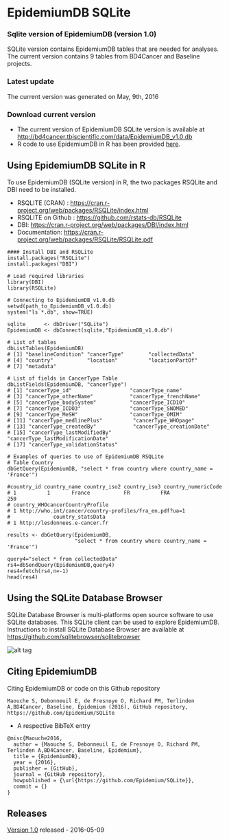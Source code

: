 # EpidemiumDB SQLite
### Sqlite version of EpidemiumDB (version 1.0)
SQLite version contains EpidemiumDB tables that are needed for analyses. The current version contains 9 tables from BD4Cancer and Baseline projects.

### Latest update 
The current version was generated on May, 9th, 2016

### Download current version
* The current version of EpidemiumDB SQLite version is available at http://bd4cancer.tbiscientific.com/data/EpidemiumDB_v1.0.db
* R code to use EpidemiumDB in R has been provided [here](https://github.com/Epidemium/SQLite/blob/master/RSQLiteEpidemiumDB.R). 

## Using EpidemiumDB SQLite in R
To use EpidemiumDB (SQLite version) in R, the two packages RSQLite and DBI need to be installed.
* RSQLITE (CRAN) : https://cran.r-project.org/web/packages/RSQLite/index.html
* RSQLITE on Github : https://github.com/rstats-db/RSQLite
* DBI: https://cran.r-project.org/web/packages/DBI/index.html
* Documentation: https://cran.r-project.org/web/packages/RSQLite/RSQLite.pdf
```
#### Install DBI and RSQLite
install.packages("RSQLite")
install.packages("DBI")

# Load required libraries
library(DBI)
library(RSQLite)

# Connecting to EpidemiumDB_v1.0.db
setwd(path_to_EpidemiumDB_v1.0.db)
system("ls *.db", show=TRUE)

sqlite      <- dbDriver("SQLite")
EpidemiumDB <- dbConnect(sqlite,"EpidemiumDB_v1.0.db")

# List of tables
dbListTables(EpidemiumDB)
# [1] "baselineCondition" "cancerType"        "collectedData"    
# [4] "country"           "location"          "locationPartOf"   
# [7] "metadata"

# List of fields in CancerType Table
dbListFields(EpidemiumDB, "cancerType")
# [1] "cancerType_id"                   "cancerType_name"                
# [3] "cancerType_otherName"            "cancerType_frenchName"          
# [5] "cancerType_bodySystem"           "cancerType_ICD10"               
# [7] "cancerType_ICDO3"                "cancerType_SNOMED"              
# [9] "cancerType_MeSH"                 "cancerType_OMIM"                
# [11] "cancerType_medlinePlus"          "cancerType_WHOpage"             
# [13] "cancerType_createdBy"            "cancerType_creationDate"        
# [15] "cancerType_lastModifiedBy"       "cancerType_lastModificationDate"
# [17] "cancerType_validationStatus"  

# Examples of queries to use of EpidemiumDB RSQLite
# Table Country
dbGetQuery(EpidemiumDB, "select * from country where country_name = 'France'")

#country_id country_name country_iso2 country_iso3 country_numericCode
# 1          1       France           FR          FRA                 250
# country_WHOcancerCountryProfile
# 1 http://who.int/cancer/country-profiles/fra_en.pdf?ua=1
#              country_statsData
# 1 http://lesdonnees.e-cancer.fr

results <- dbGetQuery(EpidemiumDB, 
                      "select * from country where country_name = 'France'")

query4="select * from collectedData"
rs4=dbSendQuery(EpidemiumDB,query4)
res4=fetch(rs4,n=-1)
head(res4)

```





## Using the SQLite Database Browser
SQLite Database Browser is multi-platforms open source software to use SQLite databases. This SQLite client can be used to explore EpidemiumDB.
Instructions to install SQLite Database Browser are available at https://github.com/sqlitebrowser/sqlitebrowser

![alt tag](https://github.com/Epidemium/SQLite/blob/master/DBbrowser.png)

## Citing EpidemiumDB
Citing EpidemiumDB or code on this Github repository

```
Maouche S, Debonneuil E, de Fresnoye O, Richard PM, Terlinden A,BD4Cancer, Baseline, Epidemium (2016), GitHub repository, https://github.com/Epidemium/SQLite
```
* A respective BibTeX entry
```
@misc{Maouche2016,
  author = {Maouche S, Debonneuil E, de Fresnoye O, Richard PM, Terlinden A,BD4Cancer, Baseline, Epidemium},
  title = {EpidemiumDB},
  year = {2016},
  publisher = {GitHub},
  journal = {GitHub repository},
  howpublished = {\url{https://github.com/Epidemium/SQLite}},
  commit = {}
}
```

## Releases
[Version 1.0](http://bd4cancer.tbiscientific.com/data/EpidemiumDB_v1.0.db) released - 2016-05-09
